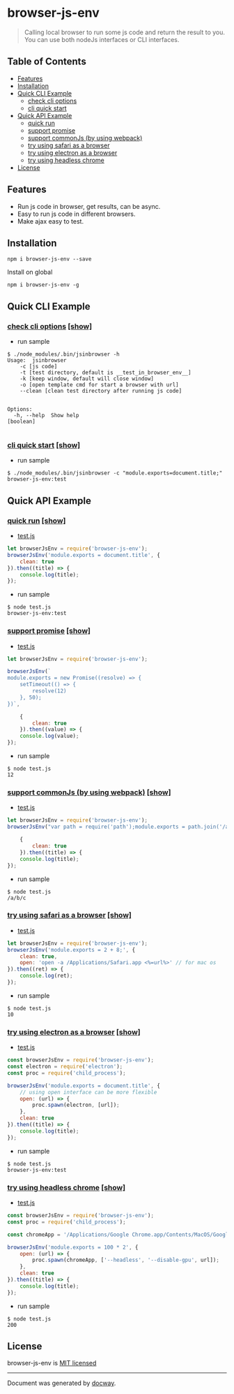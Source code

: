 
# browser-js-env
> Calling local browser to run some js code and return the result to you. You can use both nodeJs interfaces or CLI interfaces.

## Table of Contents

- [Features](#features)
- [Installation](#installation)
- [Quick CLI Example](#quick-cli-example)
  * [check cli options](#check-cli-options)
  * [cli quick start](#cli-quick-start)
- [Quick API Example](#quick-api-example)
  * [quick run](#quick-run)
  * [support promise](#support-promise)
  * [support commonJs (by using webpack)](#support-commonjs-by-using-webpack)
  * [try using safari as a browser](#try-using-safari-as-a-browser)
  * [try using electron as a browser](#try-using-electron-as-a-browser)
  * [try using headless chrome](#try-using-headless-chrome)
- [License](#license)

## Features
- Run js code in browser, get results, can be async.
- Easy to run js code in different browsers.
- Make ajax easy to test.


## Installation

```
npm i browser-js-env --save
```

Install on global
```
npm i browser-js-env -g
```

## Quick CLI Example

### [check cli options](sample/cli/options)  [[show]](doc/images/cliSamples-sample-0.gif)



- run sample

```
$ ./node_modules/.bin/jsinbrowser -h 
Usage:  jsinbrowser
    -c [js code]
    -t [test directory, default is __test_in_browser_env__]
    -k [keep window, default will close window]
    -o [open template cmd for start a browser with url]
    --clean [clean test directory after running js code]


Options:
  -h, --help  Show help                                                [boolean]


```



### [cli quick start](sample/cli/options)  [[show]](doc/images/cliSamples-sample-1.gif)



- run sample

```
$ ./node_modules/.bin/jsinbrowser -c "module.exports=document.title;" 
browser-js-env:test

```






## Quick API Example

### [quick run](sample/api/quickStart)  [[show]](doc/images/apiSamples-sample-0.gif)

- [test.js](../../../..)

```js
let browserJsEnv = require('browser-js-env');
browserJsEnv('module.exports = document.title', {
    clean: true
}).then((title) => {
    console.log(title);
});

```

- run sample

```
$ node test.js 
browser-js-env:test

```



### [support promise](sample/api/supportPromise)  [[show]](doc/images/apiSamples-sample-1.gif)

- [test.js](../../../..)

```js
let browserJsEnv = require('browser-js-env');

browserJsEnv(`
module.exports = new Promise((resolve) => {
    setTimeout(() => {
        resolve(12)
    }, 50);
})`,

    {
        clean: true
    }).then((value) => {
    console.log(value);
});

```

- run sample

```
$ node test.js 
12

```



### [support commonJs (by using webpack)](sample/api/commonJs)  [[show]](doc/images/apiSamples-sample-2.gif)

- [test.js](../../../..)

```js
let browserJsEnv = require('browser-js-env');
browserJsEnv("var path = require('path');module.exports = path.join('/a', 'b/c');",

    {
        clean: true
    }).then((title) => {
    console.log(title);
});

```

- run sample

```
$ node test.js 
/a/b/c

```



### [try using safari as a browser](sample/api/appPath)  [[show]](doc/images/apiSamples-sample-3.gif)

- [test.js](../../../..)

```js
let browserJsEnv = require('browser-js-env');
browserJsEnv('module.exports = 2 + 8;', {
    clean: true,
    open: 'open -a /Applications/Safari.app <%=url%>' // for mac os
}).then((ret) => {
    console.log(ret);
});

```

- run sample

```
$ node test.js 
10

```



### [try using electron as a browser](sample/api/electron)  [[show]](doc/images/apiSamples-sample-4.gif)

- [test.js](../../../..)

```js
const browserJsEnv = require('browser-js-env');
const electron = require('electron');
const proc = require('child_process');

browserJsEnv('module.exports = document.title', {
    // using open interface can be more flexible
    open: (url) => {
        proc.spawn(electron, [url]);
    },
    clean: true
}).then((title) => {
    console.log(title);
});

```

- run sample

```
$ node test.js 
browser-js-env:test

```



### [try using headless chrome](sample/api/chromeHeadless)  [[show]](doc/images/apiSamples-sample-5.gif)

- [test.js](../../../..)

```js
const browserJsEnv = require('browser-js-env');
const proc = require('child_process');

const chromeApp = '/Applications/Google Chrome.app/Contents/MacOS/Google Chrome';

browserJsEnv('module.exports = 100 * 2', {
    open: (url) => {
        proc.spawn(chromeApp, ['--headless', '--disable-gpu', url]);
    },
    clean: true
}).then((title) => {
    console.log(title);
});

```

- run sample

```
$ node test.js 
200

```






## License

browser-js-env is [MIT licensed](./LICENSE)

___
Document was generated by [docway](https://github.com/LoveKino/docway).
